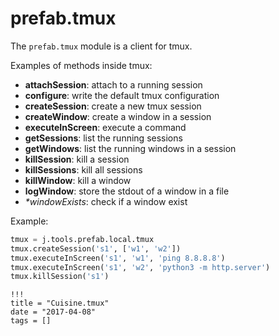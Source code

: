 # prefab.tmux

The `prefab.tmux` module is a client for tmux.

Examples of methods inside tmux:

- **attachSession**: attach to a running session
- **configure**: write the default tmux configuration
- **createSession**: create a new tmux session
- **createWindow**: create a window in a session
- **executeInScreen**: execute a command
- **getSessions**: list the running sessions
- **getWindows**: list the running windows in a session
- **killSession**: kill a session
- **killSessions**: kill all sessions
- **killWindow**: kill a window
- **logWindow**: store the stdout of a window in a file
- _*windowExists_: check if a window exist

Example:

```python
tmux = j.tools.prefab.local.tmux
tmux.createSession('s1', ['w1', 'w2'])
tmux.executeInScreen('s1', 'w1', 'ping 8.8.8.8')
tmux.executeInScreen('s1', 'w2', 'python3 -m http.server')
tmux.killSession('s1')
```

```
!!!
title = "Cuisine.tmux"
date = "2017-04-08"
tags = []
```
